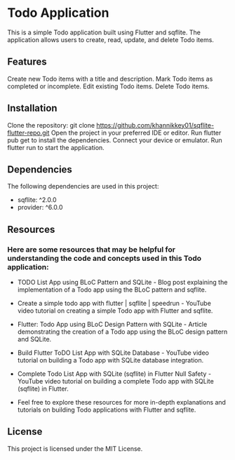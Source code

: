 # Todo Application #

This is a simple Todo application built using Flutter and sqflite. The application allows users to create, read, update, and delete Todo items.

## Features ##

Create new Todo items with a title and description.
Mark Todo items as completed or incomplete.
Edit existing Todo items.
Delete Todo items.

## Installation ##

Clone the repository: git clone https://github.com/khannikkey01/sqflite-flutter-repo.git
Open the project in your preferred IDE or editor.
Run flutter pub get to install the dependencies.
Connect your device or emulator.
Run flutter run to start the application.

## Dependencies ##

The following dependencies are used in this project:
 * sqflite: ^2.0.0
 * provider: ^6.0.0

## Resources ##

### Here are some resources that may be helpful for understanding the code and concepts used in this Todo application: ###

* TODO List App using BLoC Pattern and SQLite - Blog post explaining the implementation of a Todo app using the BLoC pattern and sqflite.

* Create a simple todo app with flutter | sqflite | speedrun - YouTube video tutorial on creating a simple Todo app with Flutter and sqflite.

* Flutter: Todo App using BLoC Design Pattern with SQLite - Article demonstrating the creation of a Todo app using the BLoC design pattern and SQLite.

* Build Flutter ToDO List App with SQLite Database - YouTube video tutorial on building a Todo app with SQLite database integration.

* Complete Todo List App with SQLite (sqflite) in Flutter Null Safety - YouTube video tutorial on building a complete Todo app with SQLite (sqflite) in Flutter.

* Feel free to explore these resources for more in-depth explanations and tutorials on building Todo applications with Flutter and sqflite.

## License ##
This project is licensed under the MIT License.